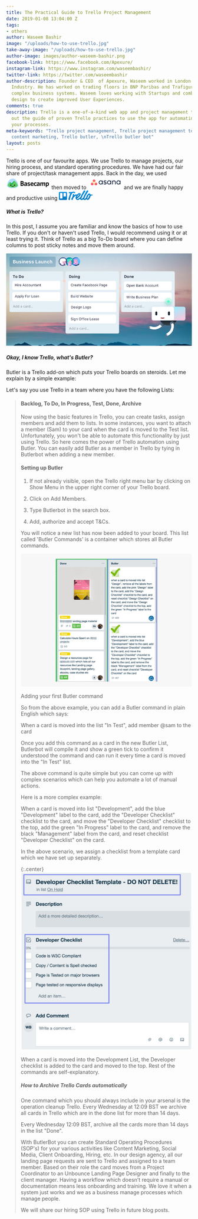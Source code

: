 ```yaml
---
title: The Practical Guide to Trello Project Management
date: 2019-01-08 13:04:00 Z
tags:
- others
author: Waseem Bashir
image: "/uploads/how-to-use-trello.jpg"
take-away-image: "/uploads/how-to-use-trello.jpg"
author-image: images/author-waseem-bashir.png
facebook-link: https://www.facebook.com/Apexure/
instagram-link: https://www.instagram.com/waseembashir/
twitter-link: https://twitter.com/waseembashir
author-description: Founder & CEO  of Apexure, Waseem worked in London’s Financial
  Industry. He has worked on trading floors in BNP Paribas and Trafigura, developing
  complex business systems. Waseem loves working with Startups and combines data and
  design to create improved User Experiences.
comments: true
description: Trello is a one-of-a-kind web app and project management tool. Check
  out the guide of proven Trello practices to use the app for automating and streamlining
  your processes.
meta-keywords: "Trello project management, Trello project management tool, Trello
  content marketing, Trello butler, \nTrello butler bot"
layout: posts
---
```


Trello is one of our favourite apps. We use Trello to manage projects, our hiring process, and standard operating procedures. We have had our fair share of project/task management apps. Back in the day, we used ![basecamp.png](/images/postsimages/basecamp.png) then moved to ![asana.png](/images/postsimages/asana.png) and we are finally happy and productive using ![trello-logo.png](/images/postsimages/trello-logo.png)


##### What is Trello?

In this post, I assume you are familiar and know the basics of how to use Trello. If you don't or haven't used Trello, I would recommend using it or at least trying it. Think of Trello as a big To-Do board where you can define columns to post sticky notes and move them around.

![trello.jpg](/images/postsimages/trello.jpg)


##### Okay, I know Trello, what's Butler?

Butler is a Trello add-on which puts your Trello boards on steroids. 
Let me explain by a simple example:

Let's say you use Trello in a team where you have the following Lists:

> #### Backlog, To Do, In Progress, Test, Done, Archive
> Now using the basic features in Trello, you can create tasks, assign members and add them to lists. In some instances, you want to attach a member (Sam) to your card when the card is moved to the Test list. Unfortunately, you won't be able to automate this functionality by just using Trello. So here comes the power of Trello automation using Butler. You can easily add Butler as a member in Trello by tying in Butlerbot when adding a new member.
> #### Setting up Butler
> <ol class="post-list-points">
> <li><p>If not already visible, open the Trello right menu bar by clicking on Show Menu in the  upper right corner of your Trello board.</p></li>
> <li><p>Click on Add Members.</p></li>
> <li><p>Type Butlerbot in the search box.</p></li>
> <li><p>Add, authorize and accept T&Cs.</p></li></ol>
> You will notice a new list has now been added to your board. This list called 'Butler Commands' is a container which stores all Butler commands. 
>
> ![setting-up-butler.jpg](/images/postsimages/setting-up-butler.jpg)
>
> Adding your first Butler command
>
> So from the above example, you can add a Butler command in plain English which says:
> <div class="highlighted-points">
>   <p>When a card is moved into the list "In Test", add member @sam to the card</p>
> </div>
>
> Once you add this command as a card in the new Butler List, Butlerbot will compile it and show a green tick to confirm it understood the command and can run it every time a card is moved into the "In Test" list. 
>
> The above command is quite simple but you can come up with complex scenarios which can help you automate a lot of manual actions. 
>
> Here is a more complex example:
> <div class="highlighted-points">
>   <p>When a card is moved into list "Development", add the blue "Development" label to the card, add the "Developer Checklist" checklist to the card, and move the "Developer Checklist" checklist to the top, add the green "In Progress" label to the card, and remove the black "Management" label from the card, and reset checklist "Developer Checklist" on the card.</p></div>
>
> In the above scenario, we assign a checklist from a template card which we have set up separately. 
>
> {:.center}
> ![developer-checklist.jpg](/images/postsimages/developer-checklist.jpg)
>
> When a card is moved into the Development List, the Developer checklist is added to the card and moved to the top. Rest of the commands are self-explanatory. 
> ##### How to Archive Trello Cards automatically
> One command which you should always include in your arsenal is the operation cleanup Trello. Every Wednesday at 12:09 BST we archive all cards in Trello which are in the done list for more than 14 days.
> <div class="highlighted-points">
>  <p>Every Wednesday 12:09 BST, archive all the cards more than 14 days in the list "Done".</p></div>
>
> With ButlerBot you can create Standard Operating Procedures (SOP's) for your various activities like Content Marketing, Social Media, Client Onboarding, Hiring, etc. In our design agency, all our landing page requests are sent to Trello and assigned to a team member. Based on their role the card moves from a Project Coordinator to an Unbounce Landing Page Designer and finally to the client manager. Having a workflow which doesn’t require a manual or documentation means less onboarding and training. We love it when a system just works and we as a business manage processes which manage people. 
>
> We will share our hiring SOP using Trello in future blog posts.







 
